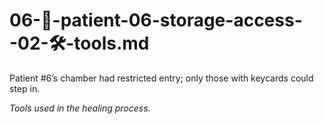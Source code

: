# 06-🔑-patient-06-storage-access--02-🛠️-tools.md

Patient #6’s chamber had restricted entry; only those with keycards could step in.

_Tools used in the healing process._